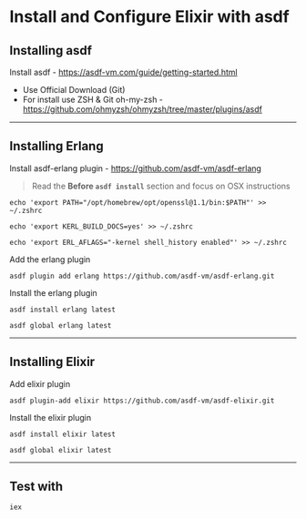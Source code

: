 # Install and Configure Elixir with asdf

## Installing asdf

Install asdf - https://asdf-vm.com/guide/getting-started.html 
- Use Official Download (Git)
- For install use ZSH & Git oh-my-zsh - https://github.com/ohmyzsh/ohmyzsh/tree/master/plugins/asdf 

---
## Installing Erlang

Install  asdf-erlang plugin - https://github.com/asdf-vm/asdf-erlang
>Read the **Before ```asdf install```** section and focus on OSX instructions

  ```
  echo 'export PATH="/opt/homebrew/opt/openssl@1.1/bin:$PATH"' >> ~/.zshrc
  ```
  
  ```
  echo 'export KERL_BUILD_DOCS=yes' >> ~/.zshrc
  ```
  
  ```
  echo 'export ERL_AFLAGS="-kernel shell_history enabled"' >> ~/.zshrc
  ```

Add the erlang plugin
```
asdf plugin add erlang https://github.com/asdf-vm/asdf-erlang.git
```

Install the erlang plugin
```
asdf install erlang latest
```

```
asdf global erlang latest
```
---

## Installing Elixir

Add elixir plugin
```
asdf plugin-add elixir https://github.com/asdf-vm/asdf-elixir.git
```

Install the elixir plugin
```
asdf install elixir latest
```

```
asdf global elixir latest
```

--- 

## Test with
```
iex
```